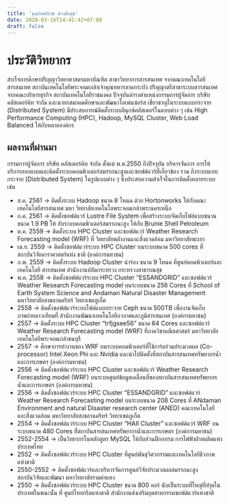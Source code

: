 ```yaml
---
title: 'คุณกิตติรักษ์ ม่วงมิ่งสุข'
date: 2020-03-16T14:41:42+07:00
draft: false
---
```


# ประวัติวิทยากร

สำเร็จการศึกษาปริญญาวิทยาศาสตรมหาบัณฑิต สาขาวิทยาการสารสนเทศ จากคณะเทคโนโลยีสารสนเทศ
สถาบันเทคโนโลยีพระจอมเกล้าเจ้าคุณทหารลาดกระบัง ปริญญาตรีสาขาระบบสารสนเทศ จากคณะบริหารธุรกิจ
สถาบันเทคโนโลยีราชมงคล <!--more--> ปัจจุบันดำรงตำแหน่งกรรมการผู้จัดการ บริษัท คลัสเตอร์คิท จำกัด และนายกสมาคมศึกษาและพัฒนาโอเพ่นซอร์ส เชี่ยวชาญในระบบแบบกระจาย (Distributed System)  มีประสบการณ์ติดตั้งระบบลีนุกซ์คลัสเตอร์ในแบบต่าง ๆ เช่น High Performance Computing (HPC), Hadoop, MySQL Cluster, Web Load Balanced ให้กับหลายองค์กร

## ผลงานที่ผ่านมา
กรรมการผู้จัดการ บริษัท คลัสเตอร์คิท จำกัด ตั้งแต่ พ.ศ.2550 ถึงปัจจุบัน
บริหารจัดการ การให้บริการออกแบบและติดตั้งระบบคอมพิวเตอร์สมรรถนะสูงและซอฟต์แวร์ที่เกี่ยวข้อง รวม
ถึงระบบแบบกระจาย (Distributed System) ในรูปแบบต่าง ๆ ซึ่งประสบความสำเร็จในการติดตั้งหลายระบบ เช่น

- ส.ค. 2561 -> ติดตั้งระบบ Hadoop ขนาด 8 โหนด ด้วย Hortonworks ให้กับคณะเทคโนโลยีสารสนเทศ มหา
วิทยาลัยเทคโนโลพระจอมเกล้าพระนครเหนือ
- ก.ค. 2561 -> ติดตั้งซอฟต์แวร์ Lustre File System เพื่อสร้างระบบจัดเก็บไฟล์แบบขนาน ขนาด 1.9 PB ให้
กับระบบคอมพิวเตอร์สมรรถนะสูง ให้กับ Brunie Shell Petroleum
- ต.ค. 2559 -> ติดตั้งระบบ HPC Cluster และซอฟต์แวร์ Weather Research Forecasting model (WRF) ที่
วิทยาลัยพลังงานและสิ่งแวดล้อม มหาวิทยาลัยพะเยา
- เม.ย. 2559 -> ติดตั้งซอฟต์แวร์ระบบ HPC Cluster บนระบบขนาด 500 cores ที่สถาบันวิจัยดาราศาสตร์แห่ง
ชาติ (องค์การมหาชน)
- ก.พ. 2559 -> ติดตั้งระบบ Hadoop Cluster นำร่อง ขนาด 9 โหนด ที่ศูนย์คอมพิวเตอร์และเทคโนโลยี
สารสนเทศ สำนักงานปลัดกระทรวง กระทรวงสาธารณสุข
- พ.ค. 2558 -> ติดตั้งซอฟต์แวร์ระบบ HPC Cluster “ESSANDGRID” และซอฟต์แวร์ Weather Research
Forecasting model บนระบบขนาด 256 Cores ที่ School of Earth System Science and Andaman
Natural Disaster Management มหาวิทยาลัยสงขลานคริทร์ วิทยาเขตภูเก็ต
- 2558 -> ติดตั้งซอฟต์แวร์ระบบไฟล์แบบกระจาย Ceph ขนาด 500TB เพื่องานจัดเก็บภาพถ่ายดาวเทียมที่
สำนักงานพัฒนาเทคโนโลยีอวกาศและภูมิสารสนเทศ (องค์กรมหาชน)
- 2557 -> ติดตั้งระบบ HPC Cluster “trfjgsee56” ขนาด 64 Cores และซอฟต์แวร์ Weather Research
Forecasting model (WRF) ที่ภาควิชาคณิตศาสตร์ มหาวิทยาลัยเทคโนโลยีพระจอมเกล้าธนบุรี
- 2557 -> ศึกษาการทำงานของ WRF บนระบบคอมพิวเตอร์ที่ใช้การ์ดร่วมประมวลผล (Co-processor) Intel
Xeon Phi และ Nvidia และนำไปติดตั้งที่สถาบันสารสนเทศทรัพยากรน้ำและการเกษตร (องค์การมหาชน)
- 2556 -> ติดตั้งซอฟต์แวร์ระบบ HPC Cluster และซอฟต์แวร์ Weather Research Forecasting model
(WRF) บนระบบศูนย์ข้อมูลเคลื่อนที่ของสถาบันสารสนเทศทรัพยากรน้ำและการเกษตร (องค์การมหาชน)
- 2556 -> ติดตั้งซอฟต์แวร์ระบบ HPC Cluster “ESSANDGRID” และซอฟต์แวร์ Weather Research
Forecasting model บนระบบขนาด 208 Cores ที่ ANdaman Environment and natural Disaster
research center (ANED) คณะเทคโนโลยีและสิ่งแวดล้อม มหาวิทยาลัยสงขลานคริทร์ วิทยาเขตภูเก็ต
- 2554 -> ติดตั้งซอฟต์แวร์ระบบ HPC Cluster “HAII Cluster” และซอฟต์แวร์ WRF บนระบบขนาด 480
Cores ที่่สถาบันสารสนเทศทรัพยากรน้ำและการเกษตร (องค์การมหาชน)
- 2552-2554 -> เป็นวิทยากรในหลักสูตร MySQL ให้กับส่วนฝึกอบรม การไฟฟ้าฝ่ายผลิตแห่งประเทศไทย
- 2552 -> ติดตั้งซอฟต์แวร์ระบบ HPC Cluster ที่ศูนย์พันธุวิศวกรรมและเทคโนโลยีชีวภาพแห่งชาติ
- 2550-2552 -> ติดตั้งซอฟต์แวร์และบริหารจัดการศูนย์วิจัยประมวลผลสมรรถนะสูง สถาบันวิจัยและพัฒนา
มหาวิทยาลัยรามคำแหง
- 2550 -> ติดตั้งซอฟต์แวร์ระบบ HPC Cluster ขนาด 800 คอร์ นับเป็นระบบที่ใหญ่ที่สำุดในประเทศในขณะนั้น ที่
ศูนย์ไทยกริดแห่งชาติ สำนักงานส่งเสริมอุตสาหกรรมซอฟต์แวร์แห่งชาติ